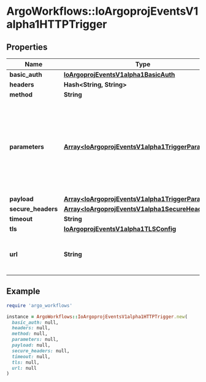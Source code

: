 # ArgoWorkflows::IoArgoprojEventsV1alpha1HTTPTrigger

## Properties

| Name | Type | Description | Notes |
| ---- | ---- | ----------- | ----- |
| **basic_auth** | [**IoArgoprojEventsV1alpha1BasicAuth**](IoArgoprojEventsV1alpha1BasicAuth.md) |  | [optional] |
| **headers** | **Hash&lt;String, String&gt;** |  | [optional] |
| **method** | **String** |  | [optional] |
| **parameters** | [**Array&lt;IoArgoprojEventsV1alpha1TriggerParameter&gt;**](IoArgoprojEventsV1alpha1TriggerParameter.md) | Parameters is the list of key-value extracted from event&#39;s payload that are applied to the HTTP trigger resource. | [optional] |
| **payload** | [**Array&lt;IoArgoprojEventsV1alpha1TriggerParameter&gt;**](IoArgoprojEventsV1alpha1TriggerParameter.md) |  | [optional] |
| **secure_headers** | [**Array&lt;IoArgoprojEventsV1alpha1SecureHeader&gt;**](IoArgoprojEventsV1alpha1SecureHeader.md) |  | [optional] |
| **timeout** | **String** |  | [optional] |
| **tls** | [**IoArgoprojEventsV1alpha1TLSConfig**](IoArgoprojEventsV1alpha1TLSConfig.md) |  | [optional] |
| **url** | **String** | URL refers to the URL to send HTTP request to. | [optional] |

## Example

```ruby
require 'argo_workflows'

instance = ArgoWorkflows::IoArgoprojEventsV1alpha1HTTPTrigger.new(
  basic_auth: null,
  headers: null,
  method: null,
  parameters: null,
  payload: null,
  secure_headers: null,
  timeout: null,
  tls: null,
  url: null
)
```

